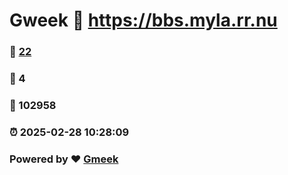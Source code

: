 # Gweek :link: https://bbs.myla.rr.nu 
### :page_facing_up: [22](https://bbs.myla.rr.nu/tag.html) 
### :speech_balloon: 4 
### :hibiscus: 102958 
### :alarm_clock: 2025-02-28 10:28:09 
### Powered by :heart: [Gmeek](https://github.com/Meekdai/Gmeek)
